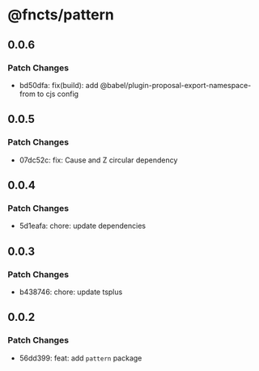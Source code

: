 # @fncts/pattern

## 0.0.6

### Patch Changes

- bd50dfa: fix(build): add @babel/plugin-proposal-export-namespace-from to cjs config

## 0.0.5

### Patch Changes

- 07dc52c: fix: Cause and Z circular dependency

## 0.0.4

### Patch Changes

- 5d1eafa: chore: update dependencies

## 0.0.3

### Patch Changes

- b438746: chore: update tsplus

## 0.0.2

### Patch Changes

- 56dd399: feat: add `pattern` package
